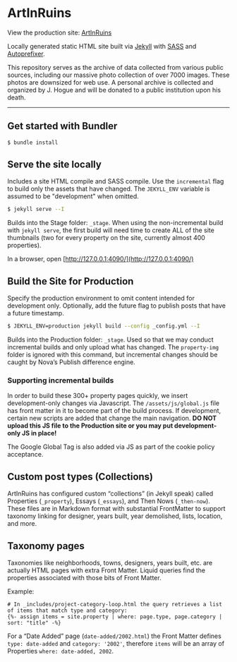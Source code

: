 ArtInRuins
==========

View the production site: [ArtInRuins](https://artinruins.com)

Locally generated static HTML site built via [Jekyll](https://jekyllrb.com/) with
[SASS](https://sass-lang.com/) and [Autoprefixer](https://github.com/vwochnik/jekyll-autoprefixer).

This repository serves as the archive of data collected from various public sources, including our massive photo collection of over 7000 images. These photos are downsized for web use. A personal archive is collected and organized by J. Hogue and will be donated to a public institution upon his death.

***

## Get started with Bundler

```bash
$ bundle install
```

## Serve the site locally

Includes a site HTML compile and SASS compile. Use the `incremental` flag to build
only the assets that have changed. The `JEKYLL_ENV` variable is assumed to be
"development" when omitted.

```bash
$ jekyll serve --I
```

Builds into the Stage folder: `_stage`. When using the non-incremental build with `jekyll serve`, the first build will need
time to create ALL of the site thumbnails (two for every property on the site, currently almost 400 properties).

In a browser, open [http://127.0.0.1:4090/](http://127.0.0.1:4090/)


## Build the Site for Production

Specify the production environment to omit content intended for development only.
Optionally, add the future flag to publish posts that have a future timestamp.

```bash
$ JEKYLL_ENV=production jekyll build --config _config.yml --I
```

Builds into the Production folder: `_stage`. Used so that we may conduct incremental
builds and only upload what has changed. The `property-img` folder is ignored with this command,
but incremental changes should be caught by Nova’s Publish difference engine.

### Supporting incremental builds

In order to build these 300+ property pages quickly, we insert development-only changes
via Javascript. The `/assets/js/global.js` file has front matter in it to become part
of the build process. If development, certain new scripts are added that change the
main navigation. **DO NOT upload this JS file to the Production site or you may put
development-only JS in place!**

The Google Global Tag is also added via JS as part of the cookie policy acceptance.


## Custom post types (Collections)

ArtInRuins has configured custom “collections” (in Jekyll speak) called Properties (`_property`), 
Essays (`_essays`), and Then Nows (`_then-now`). These files are in Markdown format with substantial
FrontMatter to support taxonomy linking for designer, years built, year demolished, lists, location,
and more.


## Taxonomy pages

Taxonomies like neighborhoods, towns, designers, years built, etc. are actually HTML pages with extra 
Front Matter. Liquid queries find the properties associated with those bits of Front Matter.

Example:
```
# In _includes/project-category-loop.html the query retrieves a list of items that match type and category:
{%- assign items = site.property | where: page.type, page.category | sort: "title" -%}
```

For a “Date Added” page (`date-added/2002.html`) the Front Matter defines `type: date-added` and `category: '2002'`, 
therefore `items` will be an array of Properties `where: date-added, 2002`.
